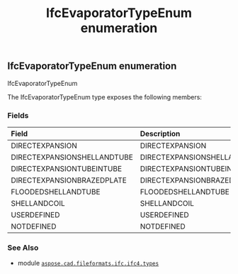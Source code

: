 ﻿---
title: IfcEvaporatorTypeEnum enumeration
second_title: Aspose.CAD for Python via .NET API References
description: 
type: docs
weight: 2710
url: /aspose.cad.fileformats.ifc.ifc4.types/ifcevaporatortypeenum/
is_root: false
---

## IfcEvaporatorTypeEnum enumeration

IfcEvaporatorTypeEnum



The IfcEvaporatorTypeEnum type exposes the following members:

### Fields
| Field | Description |
| :- | :- |
| DIRECTEXPANSION | DIRECTEXPANSION |
| DIRECTEXPANSIONSHELLANDTUBE | DIRECTEXPANSIONSHELLANDTUBE |
| DIRECTEXPANSIONTUBEINTUBE | DIRECTEXPANSIONTUBEINTUBE |
| DIRECTEXPANSIONBRAZEDPLATE | DIRECTEXPANSIONBRAZEDPLATE |
| FLOODEDSHELLANDTUBE | FLOODEDSHELLANDTUBE |
| SHELLANDCOIL | SHELLANDCOIL |
| USERDEFINED | USERDEFINED |
| NOTDEFINED | NOTDEFINED |



### See Also
* module [`aspose.cad.fileformats.ifc.ifc4.types`](..)
